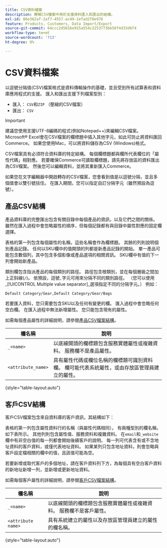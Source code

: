 ```yaml
---
title: CSV資料檔案
description: 瞭解CSV檔案中用於支援資料匯入和匯出的結構。
exl-id: 86e362af-2af7-4557-ac49-1efad2f0e976
feature: Products, Customers, Data Import/Export
source-git-commit: 64ccc2d5016e915a554c2253773bb50f4d33d6f4
workflow-type: tm+mt
source-wordcount: '713'
ht-degree: 0%

---
```


# CSV資料檔案

以逗號分隔值(CSV)檔案格式是資料傳輸操作的基礎，並且受到所有試算表和資料庫應用程式的支援。 匯入和匯出支援下列檔案型別：

- 匯入： `CSV`和`ZIP` （壓縮的CSV檔案）
- 匯出： `CSV`

>[!IMPORTANT]
>
>建議您使用支援UTF-8編碼的程式(例如Notepad++)來編輯CSV檔案。 Microsoft® Excel會在CSV檔案的欄標題中插入其他字元，如此可防止將資料匯回Commerce。 如果您使用Mac，可以將資料儲存為CSV (Windows)格式。

CSV檔案具有必須符合資料庫的特定結構。 每個欄標題都與欄所代表欄位的「屬性代碼」相對應。 若要確保Commerce可讀取欄標題，請先將存放區的資料匯出為CSV檔案。 然後您可以編輯資料，並將其重新匯入Commerce。

如果您在文字編輯器中開啟轉存的CSV檔案，您會看到值是以逗號分隔，並且多個值會以雙引號括住。 在匯入期間，您可以指定自訂分隔字元（雖然預設為逗號）。

## 產品CSV結構

產品資料庫的完整匯出包含有關目錄中每個產品的資訊，以及它們之間的關係。 雖然在匯入過程中會忽略屬性的順序，但每個記錄都有與目錄中屬性對應的固定欄選擇。

表格的第一列包含每個屬性的名稱，這些名稱會作為欄標題。 其餘的列則說明個別產品記錄。 任何以SKU欄中的值開頭的列都是新產品記錄的開始。 單一產品可能包含數個列，其中包含多個影像或產品選項的相關資訊。 SKU欄中有值的下一列會開始新產品。

類別欄包含指派產品的每個類別的路徑。 路徑包含根類別，並在每個層級之間加上正斜線(`/`)。 依預設，逗號`,`字元可用來分隔不同的類別路徑。 （您可以使用&#x200B;_[!UICONTROL Multiple value separator]_選項指定不同的分隔字元。） 例如：

`Default Category/Gear,Default Category/Gear/Bags`

若要匯入資料，您只需要包含SKU以及任何有變更的欄。 匯入過程中會忽略任何空白欄。 在匯入過程中無法新增屬性。 您只能包含現有的屬性。

如需每個產品屬性的詳細說明，請參閱[產品CSV檔案結構](data-attributes-product.md)。

| 欄名稱 | 說明 |
| ----------- | ----------- |
| `_<name>` | 以底線開頭的欄標題包含服務實體屬性或複雜資料。 服務欄不是產品屬性。 |
| `<attribute_name>` | 具有屬性代碼或欄位名稱的欄標題可識別資料欄。 欄可能代表系統屬性，或由存放區管理員建立的屬性。 |

{style="table-layout:auto"}

## 客戶CSV結構

客戶CSV檔案包含來自資料庫的客戶資訊，其結構如下：

表格的第一列包含屬性資料行的名稱（與屬性代碼相同）。 有兩種型別的欄名稱，如下表所示。 其他列則包含屬性值、服務資料和複雜資料。 在`email`和`_website`欄中有非空白值的每一列都會開始後續客戶的說明。 每一列可代表含有或不含地址資料的客戶資料，或僅代表地址資料。 如果某列只包含地址資料，則會忽略與客戶設定檔相關的欄中的值，且該值可能為空。

若要新增或取代客戶的多個地址，請在客戶資料列下方，為每個具有空白客戶資料的新地址新增一列，並新增或更新地址資料。

如需每個客戶屬性的詳細說明，請參閱[客戶CSV檔案結構](data-attributes-customer.md)。

| 欄名稱 | 說明 |
| ----------- | ----------- |
| `_<name>` | 以底線開頭的欄標題包含服務實體屬性或複雜資料。 服務欄不是客戶屬性。 |
| `<attribute name>` | 具有系統建立的屬性以及存放區管理員建立的屬性的欄名稱。 |

{style="table-layout:auto"}
